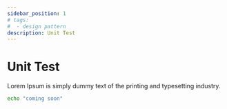 ```yaml
---
sidebar_position: 1
# tags: 
#  - design pattern
description: Unit Test
---
```


# Unit Test

Lorem Ipsum is simply dummy text of the printing and typesetting industry. 

```bash
echo "coming soon"
```

